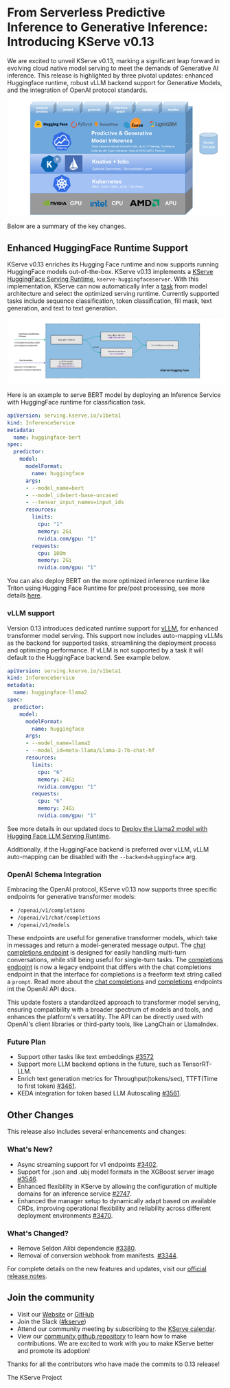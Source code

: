 # From Serverless Predictive Inference to Generative Inference: Introducing KServe v0.13

We are excited to unveil KServe v0.13, marking a significant leap forward in evolving cloud native model serving to meet the demands of Generative AI inference. This release is highlighted by three pivotal updates: enhanced Huggingface runtime, robust vLLM backend support for Generative Models, and the integration of OpenAI protocol standards.
![kserve-components](../../images/kserve_new.png)

Below are a summary of the key changes.

## Enhanced HuggingFace Runtime Support


KServe v0.13 enriches its Hugging Face runtime and now supports running HuggingFace models out-of-the-box. KServe v0.13 implements a [KServe HuggingFace Serving Runtime](https://github.com/kserve/kserve/tree/master/python/huggingfaceserver), `kserve-huggingfaceserver`. With this implementation, KServe can now automatically infer a [task](https://huggingface.co/tasks) from model architecture and select the optimized serving runtime. Currently supported tasks include sequence classification, token classification, fill mask, text generation, and text to text generation.

![kserve-huggingface](../../images/kserve-huggingface.png)

Here is an example to serve BERT model by deploying an Inference Service with HuggingFace runtime for classification task.

```yaml
apiVersion: serving.kserve.io/v1beta1
kind: InferenceService
metadata:
  name: huggingface-bert
spec:
  predictor:
    model:
      modelFormat:
        name: huggingface
      args:
      - --model_name=bert
      - --model_id=bert-base-uncased
      - --tensor_input_names=input_ids
      resources:
        limits:
          cpu: "1"
          memory: 2Gi
          nvidia.com/gpu: "1"
        requests:
          cpu: 100m
          memory: 2Gi
          nvidia.com/gpu: "1"
```

You can also deploy BERT on the more optimized inference runtime like Triton using Hugging Face Runtime for pre/post processing, see more details [here](https://kserve.github.io/website/master/modelserving/v1beta1/triton/huggingface/).


### vLLM support 

Version 0.13 introduces dedicated runtime support for [vLLM](https://docs.vllm.ai/en/latest/), for enhanced transformer model serving. This support now includes auto-mapping vLLMs as the backend for supported tasks, streamlining the deployment process and optimizing performance. If vLLM is not supported by a task it will default to the HuggingFace backend. See example below. 

```yaml
apiVersion: serving.kserve.io/v1beta1
kind: InferenceService
metadata:
  name: huggingface-llama2
spec:
  predictor:
    model:
      modelFormat:
        name: huggingface
      args:
      - --model_name=llama2
      - --model_id=meta-llama/Llama-2-7b-chat-hf
      resources:
        limits:
          cpu: "6"
          memory: 24Gi
          nvidia.com/gpu: "1"
        requests:
          cpu: "6"
          memory: 24Gi
          nvidia.com/gpu: "1"
```

See more details in our updated docs to [Deploy the Llama2 model with Hugging Face LLM Serving Runtime](https://kserve.github.io/website/master/modelserving/v1beta1/llm/huggingface/).

Additionally, if the HuggingFace backend is preferred over vLLM, vLLM auto-mapping can be disabled with the `--backend=huggingface` arg.


### OpenAI Schema Integration

Embracing the OpenAI protocol, KServe v0.13 now supports three specific endpoints for generative transformer models:

* `/openai/v1/completions`
* `/openai/v1/chat/completions`
* `/openai/v1/models`

These endpoints are useful for generative transformer models, which take in messages and return a model-generated message output. The [chat completions endpoint](https://platform.openai.com/docs/guides/text-generation/chat-completions-api) is designed for easily handling multi-turn conversations, while still being useful for single-turn tasks. The [completions endpoint](https://platform.openai.com/docs/guides/text-generation/completions-api) is now a legacy endpoint that differs with the chat completions endpoint in that the interface for completions is a freeform text string called a `prompt`. Read more about the [chat completions](https://platform.openai.com/docs/api-reference/chat) and [completions](https://platform.openai.com/docs/api-reference/completions) endpoints int the OpenAI API docs. 

This update fosters a standardized approach to transformer model serving, ensuring compatibility with a broader spectrum of models and tools, and enhances the platform's versatility. The API can be directly used with OpenAI's client libraries or third-party tools, like LangChain or LlamaIndex. 

### Future Plan
* Support other tasks like text embeddings [#3572](https://github.com/kserve/kserve/issues/3572])
* Support more LLM backend options in the future, such as TensorRT-LLM.
* Enrich text generation metrics for Throughput(tokens/sec), TTFT(Time to first token) [#3461](https://github.com/kserve/kserve/issues/3461).
* KEDA integration for token based LLM Autoscaling [#3561](https://github.com/kserve/kserve/issues/3561).


## Other Changes

This release also includes several enhancements and changes:

### What's New?
* Async streaming support for v1 endpoints [#3402](https://github.com/kserve/kserve/issues/3402).
* Support for .json and .ubj model formats in the XGBoost server image [#3546](https://github.com/kserve/kserve/issues/3546).
* Enhanced flexibility in KServe by allowing the configuration of multiple domains for an inference service [#2747](https://github.com/kserve/kserve/issues/2747).
* Enhanced the manager setup to dynamically adapt based on available CRDs, improving operational flexibility and reliability across different deployment environments [#3470](https://github.com/kserve/kserve/issues/3470).

### What's Changed?
* Remove Seldon Alibi dependencie [#3380](https://github.com/kserve/kserve/issues/3380).
* Removal of conversion webhook from manifests. [#3344](https://github.com/kserve/kserve/issues/3344).

For complete details on the new features and updates, visit our [official release notes](https://github.com/kserve/kserve/releases/tag/v0.13.0-rc0).


## Join the community

- Visit our [Website](https://kserve.github.io/website/) or [GitHub](https://github.com/kserve)
- Join the Slack ([#kserve](https://github.com/kserve/community?tab=readme-ov-file#questions-and-issues))
- Attend our community meeting by subscribing to the [KServe calendar](https://wiki.lfaidata.foundation/display/kserve/calendars).
- View our [community github repository](https://github.com/kserve/community) to learn how to make contributions. We are excited to work with you to make KServe better and promote its adoption!

Thanks for all the contributors who have made the commits to 0.13 release!

The KServe Project
